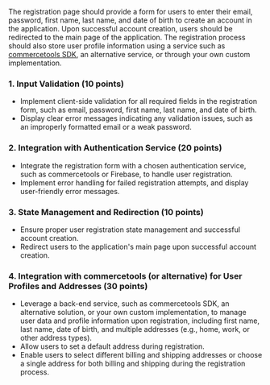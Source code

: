 The registration page should provide a form for users to enter their email, password, first name, last name, and date of birth to create an account in the application. Upon successful account creation, users should be redirected to the main page of the application. The registration process should also store user profile information using a service such as [commercetools SDK](https://docs.commercetools.com/api/projects/customers#create-sign-up-customer), an alternative service, or through your own custom implementation.

### 1. Input Validation (10 points)

- Implement client-side validation for all required fields in the registration form, such as email, password, first name, last name, and date of birth.
- Display clear error messages indicating any validation issues, such as an improperly formatted email or a weak password.

### 2. Integration with Authentication Service (20 points)

- Integrate the registration form with a chosen authentication service, such as commercetools or Firebase, to handle user registration.
- Implement error handling for failed registration attempts, and display user-friendly error messages.

### 3. State Management and Redirection (10 points)

- Ensure proper user registration state management and successful account creation.
- Redirect users to the application's main page upon successful account creation.

### 4. Integration with commercetools (or alternative) for User Profiles and Addresses (30 points)

- Leverage a back-end service, such as commercetools SDK, an alternative solution, or your own custom implementation, to manage user data and profile information upon registration, including first name, last name, date of birth, and multiple addresses (e.g., home, work, or other address types).
- Allow users to set a default address during registration.
- Enable users to select different billing and shipping addresses or choose a single address for both billing and shipping during the registration process.